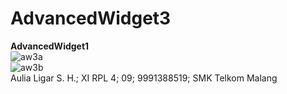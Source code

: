 # AdvancedWidget3
**AdvancedWidget1**<br>
![aw3a](https://cloud.githubusercontent.com/assets/22268453/18805861/1ea6428c-8243-11e6-9819-552e812213c0.JPG)<br>
![aw3b](https://cloud.githubusercontent.com/assets/22268453/18805862/1ea698b8-8243-11e6-8e79-755c6e878ade.JPG)<br>
Aulia Ligar S. H.; XI RPL 4; 09; 9991388519; SMK Telkom Malang
